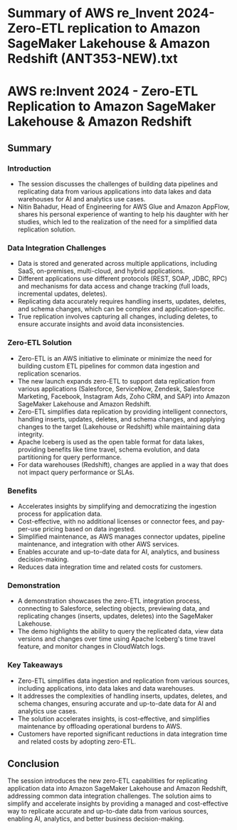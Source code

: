 # Summary of AWS re_Invent 2024-Zero-ETL replication to Amazon SageMaker Lakehouse & Amazon Redshift (ANT353-NEW).txt

# AWS re:Invent 2024 - Zero-ETL Replication to Amazon SageMaker Lakehouse & Amazon Redshift

## Summary

### Introduction

- The session discusses the challenges of building data pipelines and replicating data from various applications into data lakes and data warehouses for AI and analytics use cases.
- Nitin Bahadur, Head of Engineering for AWS Glue and Amazon AppFlow, shares his personal experience of wanting to help his daughter with her studies, which led to the realization of the need for a simplified data replication solution.

### Data Integration Challenges

- Data is stored and generated across multiple applications, including SaaS, on-premises, multi-cloud, and hybrid applications.
- Different applications use different protocols (REST, SOAP, JDBC, RPC) and mechanisms for data access and change tracking (full loads, incremental updates, deletes).
- Replicating data accurately requires handling inserts, updates, deletes, and schema changes, which can be complex and application-specific.
- True replication involves capturing all changes, including deletes, to ensure accurate insights and avoid data inconsistencies.

### Zero-ETL Solution

- Zero-ETL is an AWS initiative to eliminate or minimize the need for building custom ETL pipelines for common data ingestion and replication scenarios.
- The new launch expands zero-ETL to support data replication from various applications (Salesforce, ServiceNow, Zendesk, Salesforce Marketing, Facebook, Instagram Ads, Zoho CRM, and SAP) into Amazon SageMaker Lakehouse and Amazon Redshift.
- Zero-ETL simplifies data replication by providing intelligent connectors, handling inserts, updates, deletes, and schema changes, and applying changes to the target (Lakehouse or Redshift) while maintaining data integrity.
- Apache Iceberg is used as the open table format for data lakes, providing benefits like time travel, schema evolution, and data partitioning for query performance.
- For data warehouses (Redshift), changes are applied in a way that does not impact query performance or SLAs.

### Benefits

- Accelerates insights by simplifying and democratizing the ingestion process for application data.
- Cost-effective, with no additional licenses or connector fees, and pay-per-use pricing based on data ingested.
- Simplified maintenance, as AWS manages connector updates, pipeline maintenance, and integration with other AWS services.
- Enables accurate and up-to-date data for AI, analytics, and business decision-making.
- Reduces data integration time and related costs for customers.

### Demonstration

- A demonstration showcases the zero-ETL integration process, connecting to Salesforce, selecting objects, previewing data, and replicating changes (inserts, updates, deletes) into the SageMaker Lakehouse.
- The demo highlights the ability to query the replicated data, view data versions and changes over time using Apache Iceberg's time travel feature, and monitor changes in CloudWatch logs.

### Key Takeaways

- Zero-ETL simplifies data ingestion and replication from various sources, including applications, into data lakes and data warehouses.
- It addresses the complexities of handling inserts, updates, deletes, and schema changes, ensuring accurate and up-to-date data for AI and analytics use cases.
- The solution accelerates insights, is cost-effective, and simplifies maintenance by offloading operational burdens to AWS.
- Customers have reported significant reductions in data integration time and related costs by adopting zero-ETL.

## Conclusion

The session introduces the new zero-ETL capabilities for replicating application data into Amazon SageMaker Lakehouse and Amazon Redshift, addressing common data integration challenges. The solution aims to simplify and accelerate insights by providing a managed and cost-effective way to replicate accurate and up-to-date data from various sources, enabling AI, analytics, and better business decision-making.